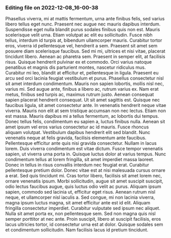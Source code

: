 

### Editing file on 2022-12-08_16-00-38

Phasellus viverra, mi at mattis fermentum, urna ante finibus felis, sed varius libero tellus eget nunc. Praesent nec augue nec mauris dapibus interdum. Suspendisse eget nulla blandit purus sodales finibus quis non est. Mauris scelerisque velit urna. Etiam volutpat ac elit eu sollicitudin. Fusce nibh tellus, interdum id turpis at, bibendum ullamcorper mauris. Curabitur tortor eros, viverra id pellentesque vel, hendrerit a sem. Praesent sit amet sem posuere diam scelerisque faucibus. Sed mi mi, ultrices et nisi vitae, placerat tincidunt libero. Aenean ac pharetra sem.
Praesent in semper elit, at facilisis risus. Quisque hendrerit pulvinar ex et commodo. Orci varius natoque penatibus et magnis dis parturient montes, nascetur ridiculus mus. Curabitur mi leo, blandit at efficitur et, pellentesque in ligula. Praesent eu arcu sed orci lacinia feugiat vestibulum et purus. Phasellus consectetur nisl sit amet interdum condimentum. Mauris non sapien lobortis, mollis nisl nec, varius mi. Sed augue ante, finibus a libero ac, rutrum varius ex. Nam erat metus, finibus sed turpis ac, maximus rutrum justo. Aenean consequat sapien placerat hendrerit consequat. Ut sit amet sagittis est.
Quisque nec faucibus ligula, sit amet consectetur ante. In venenatis hendrerit neque vitae viverra. Mauris non elit at sem tristique accumsan non nec lectus. Etiam non est massa. Mauris dapibus mi a tellus fermentum, ac lobortis dui tempus. Donec tellus felis, condimentum eu sapien a, luctus finibus nulla. Aenean sit amet ipsum vel eros varius consectetur ac id mauris. Fusce rhoncus aliquam volutpat. Vestibulum dapibus hendrerit elit sed blandit.
Nunc venenatis neque at felis gravida, facilisis elementum ante faucibus. Pellentesque efficitur ante quis nisi gravida consectetur. Nullam in lacus lorem. Duis viverra condimentum est vitae dictum. Fusce tempor venenatis sapien, ut viverra urna porta in. Quisque luctus dolor at varius tempus. Nunc condimentum tellus at lorem fringilla, sit amet imperdiet massa laoreet. Donec in tellus in risus convallis interdum nec feugiat erat. Curabitur pellentesque pretium dolor. Donec vitae est at nisi malesuada cursus ornare a erat. Sed quis tincidunt mi.
Cras tortor libero, facilisis sit amet lorem nec, ornare venenatis ipsum. Morbi sollicitudin, augue sit amet suscipit suscipit, odio lectus faucibus augue, quis luctus odio velit ac purus. Aliquam ipsum sapien, commodo sed lacinia ut, efficitur eget risus. Aenean rutrum nisl neque, et ullamcorper nisl iaculis a. Sed congue, mi non lacinia viverra, magna ipsum luctus magna, sit amet efficitur ante est id elit. Aliquam fringilla consectetur imperdiet. Curabitur vulputate sed ipsum nec aliquet. Nulla sit amet porta ex, non pellentesque sem. Sed non magna quis nisl semper porttitor at nec ante. Proin suscipit, libero at suscipit facilisis, eros lacus ultricies tortor, id consectetur urna est at dolor. Quisque sodales sem et condimentum sollicitudin. Nam facilisis lacus id pretium tincidunt.


